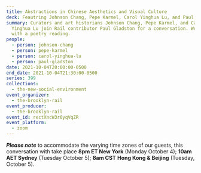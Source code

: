 ```yaml
---
title: Abstractions in Chinese Aesthetics and Visual Culture
deck: Feautring Johnson Chang, Pepe Karmel, Carol Yinghua Lu, and Paul Gladston
summary: Curators and art historians Johnson Chang, Pepe Karmel, and Carol
  Yinghua Lu join Rail contributor Paul Gladston for a conversation. We conclude
  with a poetry reading.
people:
  - person: johnson-chang
  - person: pepe-karmel
  - person: carol-yinghua-lu
  - person: paul-gladston
date: 2021-10-04T20:00:00-0500
end_date: 2021-10-04T21:30:00-0500
series: 399
collections:
  - the-new-social-environment
event_organizer:
  - the-brooklyn-rail
event_producer:
  - the-brooklyn-rail
event_id: rectXncW3r0yqVqZR
event_platform:
  - zoom
---
```

***Please note*** to accommodate the varying time zones of our guests, this conversation with take place **8pm ET New York** (Monday October 4); **10am AET Sydney** (Tuesday October 5); **8am CST** **Hong Kong & Beijing** (Tuesday, October 5).
